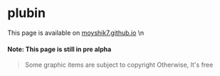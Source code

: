 # plubin
This page is available on [moyshik7.github.io](https://moyshik7.github.io/) \n
#### Note: This page is still in pre alpha
> Some graphic items are subject to copyright
> Otherwise, It's free
